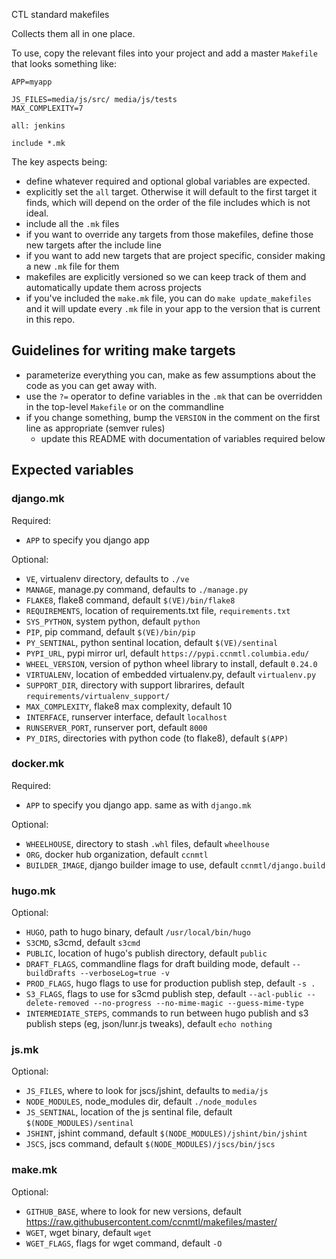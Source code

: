CTL standard makefiles

Collects them all in one place.

To use, copy the relevant files into your project and add a master
`Makefile` that looks something like:


    APP=myapp
    
    JS_FILES=media/js/src/ media/js/tests
    MAX_COMPLEXITY=7
    
    all: jenkins
    
    include *.mk

The key aspects being:

* define whatever required and optional global variables are
  expected.
* explicitly set the `all` target. Otherwise it will default to the
  first target it finds, which will depend on the order of the file
  includes which is not ideal.
* include all the `.mk` files
* if you want to override any targets from those makefiles, define
  those new targets after the include line
* if you want to add new targets that are project specific, consider
  making a new `.mk` file for them
* makefiles are explicitly versioned so we can keep track of them and
  automatically update them across projects
* if you've included the `make.mk` file, you can do `make
  update_makefiles` and it will update every `.mk` file in your app to
  the version that is current in this repo.

## Guidelines for writing make targets

* parameterize everything you can, make as few assumptions about the
  code as you can get away with.
* use the `?=` operator to define variables in the `.mk` that can be
  overridden in the top-level `Makefile` or on the commandline
* if you change something, bump the `VERSION` in the comment on the
  first line as appropriate (semver rules)
  * update this README with documentation of variables required below

## Expected variables

### django.mk

Required:

* `APP` to specify you django app

Optional:

* `VE`, virtualenv directory, defaults to `./ve`
* `MANAGE`, manage.py command, defaults to `./manage.py`
* `FLAKE8`, flake8 command, default `$(VE)/bin/flake8`
* `REQUIREMENTS`, location of requirements.txt file, `requirements.txt`
* `SYS_PYTHON`, system python, default `python`
* `PIP`, pip command, default `$(VE)/bin/pip`
* `PY_SENTINAL`, python sentinal location, default `$(VE)/sentinal`
* `PYPI_URL`, pypi mirror url, default `https://pypi.ccnmtl.columbia.edu/`
* `WHEEL_VERSION`, version of python wheel library to install, default `0.24.0`
* `VIRTUALENV`, location of embedded virtualenv.py, default `virtualenv.py`
* `SUPPORT_DIR`, directory with support librarires, default `requirements/virtualenv_support/`
* `MAX_COMPLEXITY`, flake8 max complexity, default 10
* `INTERFACE`, runserver interface, default `localhost`
* `RUNSERVER_PORT`, runserver port, default `8000`
* `PY_DIRS`, directories with python code (to flake8), default `$(APP)`

### docker.mk

Required:

* `APP` to specify you django app. same as with `django.mk`

Optional:

* `WHEELHOUSE`, directory to stash `.whl` files, default `wheelhouse`
* `ORG`, docker hub organization, default `ccnmtl`
* `BUILDER_IMAGE`, django builder image to use, default `ccnmtl/django.build`

### hugo.mk

Optional:

* `HUGO`, path to hugo binary, default `/usr/local/bin/hugo`
* `S3CMD`, s3cmd, default `s3cmd`
* `PUBLIC`, location of hugo's publish directory, default `public`
* `DRAFT_FLAGS`, commandline flags for draft building mode, default `--buildDrafts --verboseLog=true -v`
* `PROD_FLAGS`, hugo flags to use for production publish step, default `-s .`
* `S3_FLAGS`, flags to use for s3cmd publish step, default `--acl-public --delete-removed --no-progress --no-mime-magic --guess-mime-type`
* `INTERMEDIATE_STEPS`, commands to run between hugo publish and s3
  publish steps (eg, json/lunr.js tweaks), default `echo nothing`

### js.mk

Optional:

* `JS_FILES`, where to look for jscs/jshint, defaults to `media/js`
* `NODE_MODULES`, node_modules dir, default `./node_modules`
* `JS_SENTINAL`, location of the js sentinal file, default `$(NODE_MODULES)/sentinal`
* `JSHINT`, jshint command, default `$(NODE_MODULES)/jshint/bin/jshint`
* `JSCS`, jscs command, default `$(NODE_MODULES)/jscs/bin/jscs`

### make.mk

Optional:

* `GITHUB_BASE`, where to look for new versions, default https://raw.githubusercontent.com/ccnmtl/makefiles/master/
* `WGET`, wget binary, default `wget`
* `WGET_FLAGS`, flags for wget command, default `-O`
